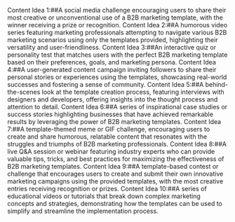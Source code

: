 Content Idea 1:##A social media challenge encouraging users to share their most creative or unconventional use of a B2B marketing template, with the winner receiving a prize or recognition.
Content Idea 2:##A humorous video series featuring marketing professionals attempting to navigate various B2B marketing scenarios using only the templates provided, highlighting their versatility and user-friendliness.
Content Idea 3:##An interactive quiz or personality test that matches users with the perfect B2B marketing template based on their preferences, goals, and marketing persona.
Content Idea 4:##A user-generated content campaign inviting followers to share their personal stories or experiences using the templates, showcasing real-world successes and fostering a sense of community.
Content Idea 5:##A behind-the-scenes look at the template creation process, featuring interviews with designers and developers, offering insights into the thought process and attention to detail.
Content Idea 6:##A series of inspirational case studies or success stories highlighting businesses that have achieved remarkable results by leveraging the power of B2B marketing templates.
Content Idea 7:##A template-themed meme or GIF challenge, encouraging users to create and share humorous, relatable content that resonates with the struggles and triumphs of B2B marketing professionals.
Content Idea 8:##A live Q&A session or webinar featuring industry experts who can provide valuable tips, tricks, and best practices for maximizing the effectiveness of B2B marketing templates.
Content Idea 9:##A template-based contest or challenge that encourages users to create and submit their own innovative marketing campaigns using the provided templates, with the most creative entries receiving recognition or prizes.
Content Idea 10:##A series of educational videos or tutorials that break down complex marketing concepts and strategies, demonstrating how the templates can be used to simplify and streamline the implementation process.